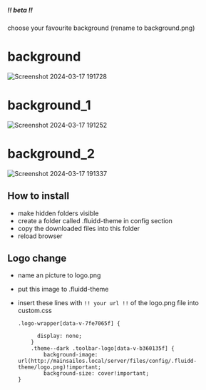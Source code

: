 ##### !! beta !!

choose your favourite background (rename to background.png)

# background
![Screenshot 2024-03-17 191728](https://github.com/bumbeng/Fluidd_theme_simple/assets/111509593/ecb37df9-c108-4b03-ae93-597efc0aaf2e)

# background_1
![Screenshot 2024-03-17 191252](https://github.com/bumbeng/Fluidd_theme_simple/assets/111509593/d5119026-6831-4e4c-a582-e03009fe05bc)

# background_2
![Screenshot 2024-03-17 191337](https://github.com/bumbeng/Fluidd_theme_simple/assets/111509593/00be0212-a29a-4155-96bd-412b6a017bb2)



## How to install
- make hidden folders visible
- create a folder called .fluidd-theme in config section
- copy the downloaded files into this folder
- reload browser

## Logo change
- name an picture to logo.png
- put this image to .fluidd-theme
- insert these lines with `!! your url !!` of the logo.png file into custom.css

      .logo-wrapper[data-v-7fe7065f] {
      
            display: none;
          }
          .theme--dark .toolbar-logo[data-v-b360135f] {
              background-image: url(http://mainsailos.local/server/files/config/.fluidd-theme/logo.png)!important;
              background-size: cover!important;
      }
